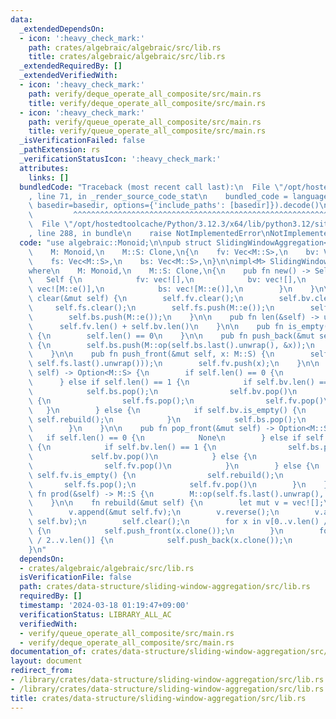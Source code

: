 ```yaml
---
data:
  _extendedDependsOn:
  - icon: ':heavy_check_mark:'
    path: crates/algebraic/algebraic/src/lib.rs
    title: crates/algebraic/algebraic/src/lib.rs
  _extendedRequiredBy: []
  _extendedVerifiedWith:
  - icon: ':heavy_check_mark:'
    path: verify/deque_operate_all_composite/src/main.rs
    title: verify/deque_operate_all_composite/src/main.rs
  - icon: ':heavy_check_mark:'
    path: verify/queue_operate_all_composite/src/main.rs
    title: verify/queue_operate_all_composite/src/main.rs
  _isVerificationFailed: false
  _pathExtension: rs
  _verificationStatusIcon: ':heavy_check_mark:'
  attributes:
    links: []
  bundledCode: "Traceback (most recent call last):\n  File \"/opt/hostedtoolcache/Python/3.12.3/x64/lib/python3.12/site-packages/onlinejudge_verify/documentation/build.py\"\
    , line 71, in _render_source_code_stat\n    bundled_code = language.bundle(stat.path,\
    \ basedir=basedir, options={'include_paths': [basedir]}).decode()\n          \
    \         ^^^^^^^^^^^^^^^^^^^^^^^^^^^^^^^^^^^^^^^^^^^^^^^^^^^^^^^^^^^^^^^^^^^^^^^^^^^^^^^^^\n\
    \  File \"/opt/hostedtoolcache/Python/3.12.3/x64/lib/python3.12/site-packages/onlinejudge_verify/languages/rust.py\"\
    , line 288, in bundle\n    raise NotImplementedError\nNotImplementedError\n"
  code: "use algebraic::Monoid;\n\npub struct SlidingWindowAggregation<M>\nwhere\n\
    \    M: Monoid,\n    M::S: Clone,\n{\n    fv: Vec<M::S>,\n    bv: Vec<M::S>,\n\
    \    fs: Vec<M::S>,\n    bs: Vec<M::S>,\n}\n\nimpl<M> SlidingWindowAggregation<M>\n\
    where\n    M: Monoid,\n    M::S: Clone,\n{\n    pub fn new() -> Self {\n     \
    \   Self {\n            fv: vec![],\n            bv: vec![],\n            fs:\
    \ vec![M::e()],\n            bs: vec![M::e()],\n        }\n    }\n\n    pub fn\
    \ clear(&mut self) {\n        self.fv.clear();\n        self.bv.clear();\n   \
    \     self.fs.clear();\n        self.fs.push(M::e());\n        self.bs.clear();\n\
    \        self.bs.push(M::e());\n    }\n\n    pub fn len(&self) -> usize {\n  \
    \      self.fv.len() + self.bv.len()\n    }\n\n    pub fn is_empty(&self) -> bool\
    \ {\n        self.len() == 0\n    }\n\n    pub fn push_back(&mut self, x: M::S)\
    \ {\n        self.bs.push(M::op(self.bs.last().unwrap(), &x));\n        self.bv.push(x);\n\
    \    }\n\n    pub fn push_front(&mut self, x: M::S) {\n        self.fs.push(M::op(&x,\
    \ self.fs.last().unwrap()));\n        self.fv.push(x);\n    }\n\n    pub fn pop_back(&mut\
    \ self) -> Option<M::S> {\n        if self.len() == 0 {\n            None\n  \
    \      } else if self.len() == 1 {\n            if self.bv.len() == 1 {\n    \
    \            self.bs.pop();\n                self.bv.pop()\n            } else\
    \ {\n                self.fs.pop();\n                self.fv.pop()\n         \
    \   }\n        } else {\n            if self.bv.is_empty() {\n               \
    \ self.rebuild();\n            }\n            self.bs.pop();\n            self.bv.pop()\n\
    \        }\n    }\n\n    pub fn pop_front(&mut self) -> Option<M::S> {\n     \
    \   if self.len() == 0 {\n            None\n        } else if self.len() == 1\
    \ {\n            if self.bv.len() == 1 {\n                self.bs.pop();\n   \
    \             self.bv.pop()\n            } else {\n                self.fs.pop();\n\
    \                self.fv.pop()\n            }\n        } else {\n            if\
    \ self.fv.is_empty() {\n                self.rebuild();\n            }\n     \
    \       self.fs.pop();\n            self.fv.pop()\n        }\n    }\n\n    pub\
    \ fn prod(&self) -> M::S {\n        M::op(self.fs.last().unwrap(), self.bs.last().unwrap())\n\
    \    }\n\n    fn rebuild(&mut self) {\n        let mut v = vec![];\n        v.reserve(self.len());\n\
    \        v.append(&mut self.fv);\n        v.reverse();\n        v.append(&mut\
    \ self.bv);\n        self.clear();\n        for x in v[0..v.len() / 2].iter().rev()\
    \ {\n            self.push_front(x.clone());\n        }\n        for x in &v[v.len()\
    \ / 2..v.len()] {\n            self.push_back(x.clone());\n        }\n    }\n\
    }\n"
  dependsOn:
  - crates/algebraic/algebraic/src/lib.rs
  isVerificationFile: false
  path: crates/data-structure/sliding-window-aggregation/src/lib.rs
  requiredBy: []
  timestamp: '2024-03-18 01:19:47+09:00'
  verificationStatus: LIBRARY_ALL_AC
  verifiedWith:
  - verify/queue_operate_all_composite/src/main.rs
  - verify/deque_operate_all_composite/src/main.rs
documentation_of: crates/data-structure/sliding-window-aggregation/src/lib.rs
layout: document
redirect_from:
- /library/crates/data-structure/sliding-window-aggregation/src/lib.rs
- /library/crates/data-structure/sliding-window-aggregation/src/lib.rs.html
title: crates/data-structure/sliding-window-aggregation/src/lib.rs
---
```

